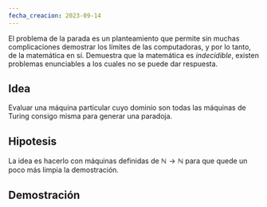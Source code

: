 ```yaml
---
fecha_creacion: 2023-09-14
---
```


El problema de la parada es un planteamiento que permite sin muchas complicaciones demostrar los límites de las computadoras, y por lo tanto, de la matemática en sí. Demuestra que la matemática es *indecidible*, existen problemas enunciables a los cuales no se puede dar respuesta.

## Idea
Evaluar una máquina particular cuyo dominio son todas las máquinas de Turing consigo misma para generar una paradoja.

## Hipotesis
La idea es hacerlo con máquinas definidas de $\mathbb{N} \to \mathbb{N}$ para que quede un poco más limpia la demostración.
## Demostración
